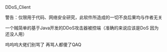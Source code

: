 DDoS_Client

警告：仅限用于代码、网络安全研究，此软件所造成的一切不良后果均与作者无关

一个贼简单的基于Java开发的DDoS攻击器被控端（准确的来说应该是DoS 因为还没人用）

呜呜呜大佬们别骂了 再骂人都傻了QAQ
